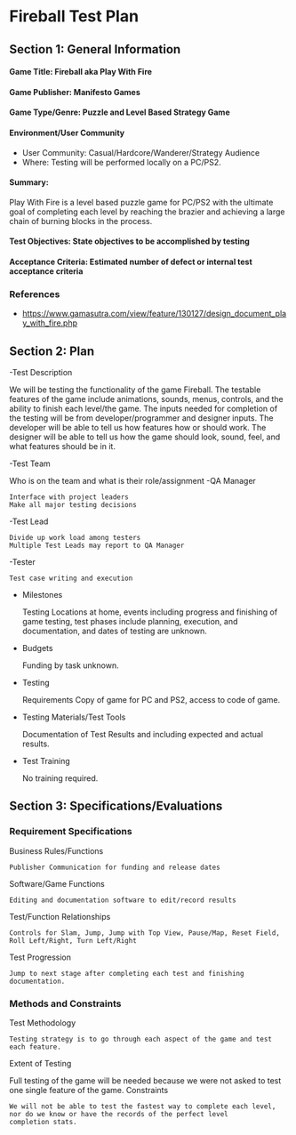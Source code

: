 # Fireball Test Plan

## Section 1: General Information

#### Game Title: Fireball aka Play With Fire

#### Game Publisher: Manifesto Games

#### Game Type/Genre: Puzzle and Level Based Strategy Game

#### Environment/User Community
* User Community: Casual/Hardcore/Wanderer/Strategy Audience
* Where: Testing will be performed locally on a PC/PS2.

#### Summary:

Play With Fire is a level based puzzle game for PC/PS2 with the ultimate goal of completing each level by reaching the brazier and achieving a large chain of burning blocks in the process.

#### Test Objectives: State objectives to be accomplished by testing

#### Acceptance Criteria: Estimated number of defect or internal test acceptance criteria

### References
* https://www.gamasutra.com/view/feature/130127/design_document_play_with_fire.php

## Section 2: Plan

-Test Description

  We will be testing the functionality of the game Fireball. The testable features of the game include animations, sounds, 
  menus, controls, and the ability to finish each level/the game. The inputs needed for completion of the testing will be from 
  developer/programmer and designer inputs. The developer will be able to tell us how features how or should work. The designer 
  will be able to tell us how the game should look, sound, feel, and what features should be in it.
  
-Test Team

  Who is on the team and what is their role/assignment
  -QA Manager
  
    Interface with project leaders
    Make all major testing decisions
    
  -Test Lead
  
    Divide up work load among testers
    Multiple Test Leads may report to QA Manager
    
  -Tester
  
    Test case writing and execution
    
- Milestones

  Testing Locations at home, events including progress and finishing of game testing, test phases include planning, execution, and documentation, and dates of testing are unknown.
  
- Budgets

  Funding by task unknown.
  
- Testing

  Requirements
  Copy of game for PC and PS2, access to code of game.
  
- Testing Materials/Test Tools

  Documentation of Test Results and including expected and actual results.
  
- Test Training

  No training required.

## Section 3: Specifications/Evaluations

### Requirement Specifications

  Business Rules/Functions
  
    Publisher Communication for funding and release dates
  Software/Game Functions
  
    Editing and documentation software to edit/record results
  Test/Function Relationships
  
    Controls for Slam, Jump, Jump with Top View, Pause/Map, Reset Field, Roll Left/Right, Turn Left/Right
  Test Progression
  
    Jump to next stage after completing each test and finishing documentation.
### Methods and Constraints

  Test Methodology
  
    Testing strategy is to go through each aspect of the game and test each feature.
  Extent of Testing
  
   Full testing of the game will be needed because we were not asked to test one single feature of the game.
  Constraints
  
    We will not be able to test the fastest way to complete each level, nor do we know or have the records of the perfect level 
    completion stats.
